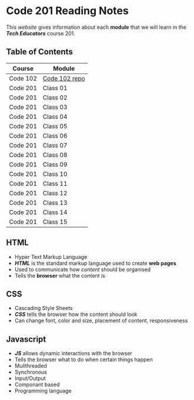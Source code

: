 # Code 201 Reading Notes

This *website* gives information about each **module** that we will learn in the ***Tech Educators*** course 201.

## Table of Contents
| Course | Module |
| -------- | --------|
| Code 102 | [Code 102 repo](https://github.com/CollinsDrew/reading-notes)|
| Code 201 | Class 01|
| Code 201 | Class 02|
| Code 201 | Class 03|
| Code 201 | Class 04|
| Code 201 | Class 05|
| Code 201 | Class 06|
| Code 201 | Class 07|
| Code 201 | Class 08|
| Code 201 | Class 09|
| Code 201 | Class 10|
| Code 201 | Class 11|
| Code 201 | Class 12|
| Code 201 | Class 13|
| Code 201 | Class 14|
| Code 201 | Class 15|

## HTML
- Hyper Text Markup Language
- ***HTML*** is the standard markup language used to create **web pages**
- Used to communicate how *content* should be organised
- Tells the **browser** what the content is

## CSS
- Cascading Style Sheets
- ***CSS*** tells the browser how the content should look
- Can change font, color and size, placement of content, responsiveness

## Javascript
- ***JS*** allows dynamic interactions with the browser
- Tells the browser what to do when certain things happen
- Mulithreaded
- Synchronous
- Input/Output
- Componant based
- Programming language
